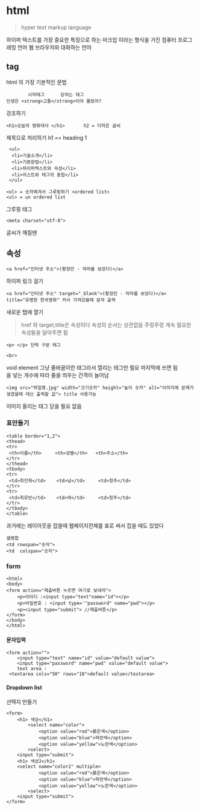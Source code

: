 ﻿# html

>hyper text markup language

하이퍼 텍스트를 가장 중요한 특징으로 하는 마크업 이라는 형식을 가진 컴퓨터 프로그래밍 언어
웹 브라우저와 대화하는 언어





## tag
html 의 가장 기본적인 문법

```
        시작태그      닫히는 태그
인생은 <strong>고통</strong>이야 몰랐어? 
```
강조하기 

```
<h1>오늘의 영화대사 </h1>       h2 = 더작은 글씨
```
제목으로 처리하기 h1 == heading 1


```
 <ul>
  <li>기술소개</li>
  <li>기본문법</li>
  <li>하이퍼텍스트와 속성</li>
  <li>리스트와 태그의 중첩</li>
 </ul>

<ol> = 숫자매겨서 그루핑하기 <ordered list>
<ul> = un ordered list
```
그루핑 태그
```
<meta charset="utf-8">
```


글씨가 깨질땐



## 속성

```
<a href="인터넷 주소">(황정민 - 악마를 보았다)</a>
```
하이퍼 링크 걸기

```
<a href="인터넷 주소" target="_blank">(황정민 - 악마를 보았다)</a>
title="유명한 한국영화" 커서 가져갔을때 문자 출력
```

새로운 탭에 열기

> href 와 target,title은 속성이다 
> 속성의 순서는 상관없음
> 주렁주렁 계속 필요한 속성들을 달아주면 됨

```
<p> </p> 단락 구분 태그
```
```
<br>
```
void element 그냥 줄바꿈이란 태그라서 열리는 태그만 필요 마지막에 쓰면 됨 <br> 을 넣는 개수에 따라 줄을 띄우는 간격이 늘어남 
```
<img src="파일명.jpg" width="크기숫자" height="높이 숫자" alt="이미지에 문제가 생겼을때 대신 출력할 값"> title 사용가능 
```
이미지 올리는 태그 닫을 필요 없음

### 표만들기
```
<table border="1,2">
<thead>
<tr>
 <th>이름</th>     <th>성별</th>   <th>주소</th>
</tr> 
</thead>
<tbody>
<tr>
 <td>최진혁</td>    <td>남</td>     <td>청주</td> 
</tr>
<tr>
 <td>최유빈</td>    <td>여</td>     <td>청주</td> 
</tr>
</tbody>
</table>
```
과거에는 레이아웃을 잡을때 웹페이지전체를 표로 써서 잡을 때도 있었다

```
셀병합
<td rowspan="숫자">
<td  colspan="숫자">
```
### form

```
<html>
<body>
<form action="제출버튼 누르면 여기로 보내라">
	<p>아이디 :<input type="text"name="id"></p>
	<p>비밀번호 : <input type='"password" name="pwd"></p>
	<p><input type="submit"> //제출버튼</p>
</form>
</body>
</html>
```
####  문자입력
```
<form action="">
	<input type="text" name="id" value="default value">
	<input type="password" name="pwd" value="default value">
	text area : 
 <textarea cols="50" rows="10">default value</textarea>
```

#### Dropdown list
선택지 만들기
```
<form>
	<h1> 색상</h1>
		<select name="color">
			<option value="red">붉은색</option>	
			<option value="blue">파란색</option>
			<option value="yellow">노란색</option>
		<select>
	<input type="submit">
	<h1> 색상2</h1>
	<select name="color2" multiple>
			<option value="red">붉은색</option>	
			<option value="blue">파란색</option>
			<option value="yellow">노란색</option>
		<select>
	<input type="submit">
</form>
```

